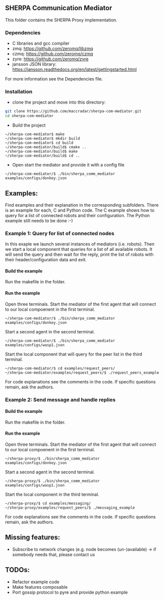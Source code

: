 ## SHERPA Communication Mediator

This folder contains the SHERPA Proxy implementation.

### Dependencies
- C libraries and gcc compiler
- zmq: https://github.com/zeromq/libzmq
- czmq: https://github.com/zeromq/czmq
- zyre: https://github.com/zeromq/zyre
- jansson JSON library: https://jansson.readthedocs.org/en/latest/gettingstarted.html

For more information see the Dependencies file.

### Installation
- clone the project and move into this directory:
```sh
git clone https://github.com/maccradar/sherpa-com-mediator.git
cd sherpa-com-mediator
```


- Build the project

```
~/sherpa-com-mediator$ make
~/sherpa-com-mediator$ mkdir build
~/sherpa-com-mediator$ cd build
~/sherpa-com-mediator/build$ cmake ..
~/sherpa-com-mediator/build$ make
~/sherpa-com-mediator/build$ cd ..
```

- Open start the mediator and provide it with a config file

```
~/sherpa-com-mediator/$ ./bin/sherpa_comm_mediator examples/configs/donkey.json
```

## Examples:
Find examples and their explanation in the corresponding subfolders. There is an example for each, C and Python code. The C example shows how to query for a list of connected robots and their configuration. The Python example still needs to be done :-)

### Example 1: Query for list of connected nodes
In this exaple we launch several instances of mediators (i.e. robots). Then we start a local component that queries for a list of all available robots. It will send the query and then wait for the reply, print the list of robots with their header/configuration data and exit.

#### Build the example
Run the makefile in the folder.

#### Run the example
Open three terminals.
Start the mediator of the first agent that will connect to our local compoenent in the first terminal.

```
~/sherpa-com-mediator/$ ./bin/sherpa_comm_mediator examples/configs/donkey.json
```
Start a second agent in the second terminal.
```
~/sherpa-com-mediator/$ ./bin/sherpa_comm_mediator examples/configs/wasp1.json
```
Start the local component that will query for the peer list in the third terminal.
```
~/sherpa-com-mediator/$ cd examples/request_peers/
~/sherpa-com-mediator/examples/request_peers/$ ./request_peers_example
```
For code explanations see the comments in the code. If specific questions remain, ask the authors. 


### Example 2: Send message and handle replies

#### Build the example
Run the makefile in the folder.

#### Run the example
Open three terminals.
Start the mediator of the first agent that will connect to our local compoenent in the first terminal.

```
~/sherpa-proxy/$ ./bin/sherpa_comm_mediator examples/configs/donkey.json
```
Start a second agent in the second terminal.
```
~/sherpa-proxy/$ ./bin/sherpa_comm_mediator examples/configs/wasp1.json
```
Start the local component in the third terminal.
```
~/sherpa-proxy/$ cd examples/messaging/
~/sherpa-proxy/examples/request_peers/$ ./messaging_example
```
For code explanations see the comments in the code. If specific questions remain, ask the authors. 



## Missing features:
* Subscribe to network changes (e.g. node becomes (un-)available) -> if somebody needs that, please contact us

## TODOs:
* Refactor example code
* Make features composable
* Port gossip protocol to pyre and provide python example
